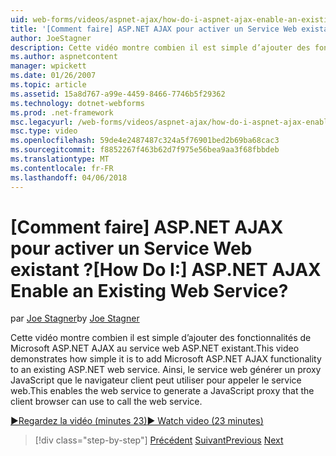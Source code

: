 ```yaml
---
uid: web-forms/videos/aspnet-ajax/how-do-i-aspnet-ajax-enable-an-existing-web-service
title: '[Comment faire] ASP.NET AJAX pour activer un Service Web existant ? | Microsoft Docs'
author: JoeStagner
description: Cette vidéo montre combien il est simple d’ajouter des fonctionnalités de Microsoft ASP.NET AJAX au service web ASP.NET existant. Cela permet au service web de génétique...
ms.author: aspnetcontent
manager: wpickett
ms.date: 01/26/2007
ms.topic: article
ms.assetid: 15a8d767-a99e-4459-8466-7746b5f29362
ms.technology: dotnet-webforms
ms.prod: .net-framework
msc.legacyurl: /web-forms/videos/aspnet-ajax/how-do-i-aspnet-ajax-enable-an-existing-web-service
msc.type: video
ms.openlocfilehash: 59de4e2487487c324a5f76901bed2b69ba68cac3
ms.sourcegitcommit: f8852267f463b62d7f975e56bea9aa3f68fbbdeb
ms.translationtype: MT
ms.contentlocale: fr-FR
ms.lasthandoff: 04/06/2018
---
```

<a name="how-do-i-aspnet-ajax-enable-an-existing-web-service"></a><span data-ttu-id="b1a15-105">[Comment faire] ASP.NET AJAX pour activer un Service Web existant ?</span><span class="sxs-lookup"><span data-stu-id="b1a15-105">[How Do I:] ASP.NET AJAX Enable an Existing Web Service?</span></span>
====================
<span data-ttu-id="b1a15-106">par [Joe Stagner](https://github.com/JoeStagner)</span><span class="sxs-lookup"><span data-stu-id="b1a15-106">by [Joe Stagner](https://github.com/JoeStagner)</span></span>

<span data-ttu-id="b1a15-107">Cette vidéo montre combien il est simple d’ajouter des fonctionnalités de Microsoft ASP.NET AJAX au service web ASP.NET existant.</span><span class="sxs-lookup"><span data-stu-id="b1a15-107">This video demonstrates how simple it is to add Microsoft ASP.NET AJAX functionality to an existing ASP.NET web service.</span></span> <span data-ttu-id="b1a15-108">Ainsi, le service web générer un proxy JavaScript que le navigateur client peut utiliser pour appeler le service web.</span><span class="sxs-lookup"><span data-stu-id="b1a15-108">This enables the web service to generate a JavaScript proxy that the client browser can use to call the web service.</span></span>

[<span data-ttu-id="b1a15-109">&#9654;Regardez la vidéo (minutes 23)</span><span class="sxs-lookup"><span data-stu-id="b1a15-109">&#9654; Watch video (23 minutes)</span></span>](https://channel9.msdn.com/Blogs/ASP-NET-Site-Videos/how-do-i-aspnet-ajax-enable-an-existing-web-service)

> [!div class="step-by-step"]
> <span data-ttu-id="b1a15-110">[Précédent](how-do-i-add-aspnet-ajax-features-to-an-existing-web-application.md)
> [Suivant](how-do-i-use-the-aspnet-ajax-client-library-controls.md)</span><span class="sxs-lookup"><span data-stu-id="b1a15-110">[Previous](how-do-i-add-aspnet-ajax-features-to-an-existing-web-application.md)
[Next](how-do-i-use-the-aspnet-ajax-client-library-controls.md)</span></span>
